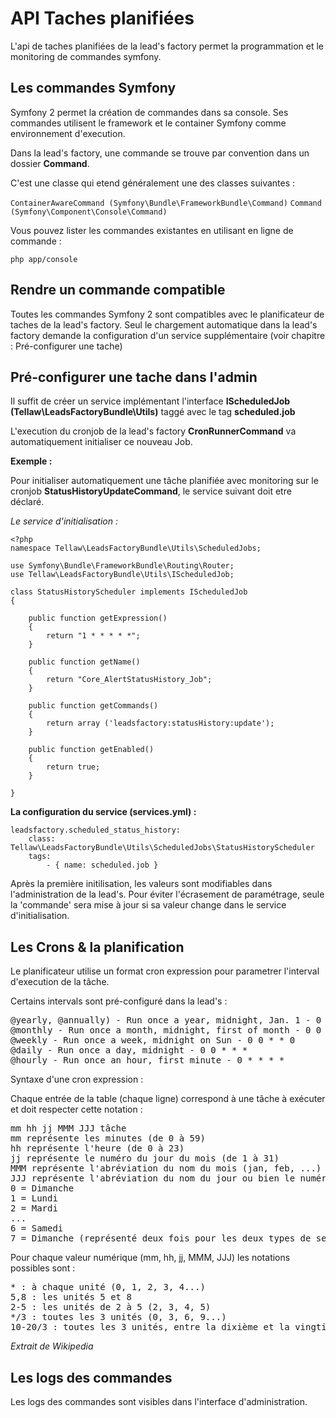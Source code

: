 # API Taches planifiées

L'api de taches planifiées de la lead's factory permet la programmation et le monitoring de commandes symfony.

## Les commandes Symfony

Symfony 2 permet la création de commandes dans sa console. Ses commandes utilisent le framework et le container Symfony comme environnement d'execution.

Dans la lead's factory, une commande se trouve par convention dans un dossier **Command**.

C'est une classe qui etend généralement une des classes suivantes :

```ContainerAwareCommand (Symfony\Bundle\FrameworkBundle\Command)```
```Command (Symfony\Component\Console\Command)```

Vous pouvez lister les commandes existantes en utilisant en ligne de commande :

```php app/console```


## Rendre un commande compatible

Toutes les commandes Symfony 2 sont compatibles avec le planificateur de taches de la lead's factory. Seul le chargement automatique dans la lead's factory demande la configuration d'un service supplémentaire (voir chapitre : Pré-configurer une tache)

## Pré-configurer une tache dans l'admin

Il suffit de créer un service implémentant l'interface __IScheduledJob (Tellaw\LeadsFactoryBundle\Utils)__ taggé avec le tag __scheduled.job__

L'execution du cronjob de la lead's factory __CronRunnerCommand__ va automatiquement initialiser ce nouveau Job.

__Exemple :__

Pour initialiser automatiquement une tâche planifiée avec monitoring sur le cronjob __StatusHistoryUpdateCommand__, le service suivant doit etre déclaré.

<em>Le service d'initialisation :</em>

	<?php
	namespace Tellaw\LeadsFactoryBundle\Utils\ScheduledJobs;

	use Symfony\Bundle\FrameworkBundle\Routing\Router;
	use Tellaw\LeadsFactoryBundle\Utils\IScheduledJob;

	class StatusHistoryScheduler implements IScheduledJob
	{

	    public function getExpression()
	    {
	        return "1 * * * * *";
	    }

	    public function getName()
	    {
	        return "Core_AlertStatusHistory_Job";
	    }

	    public function getCommands()
	    {
	        return array ('leadsfactory:statusHistory:update');
	    }

	    public function getEnabled()
	    {
	        return true;
	    }

	}

**La configuration du service (services.yml) :**

	leadsfactory.scheduled_status_history:
		class: Tellaw\LeadsFactoryBundle\Utils\ScheduledJobs\StatusHistoryScheduler
		tags:
			- { name: scheduled.job }


Après la première initilisation, les valeurs sont modifiables dans l'administration de la lead's. Pour éviter l'écrasement de paramétrage, seule la 'commande' sera mise à jour si sa valeur change dans le service d'initialisation.

## Les Crons & la planification

Le planificateur utilise un format cron expression pour parametrer l'interval d'execution de la tâche.

Certains intervals sont pré-configuré dans la lead's :
<pre>
@yearly, @annually) - Run once a year, midnight, Jan. 1 - 0 0 1 1 *
@monthly - Run once a month, midnight, first of month - 0 0 1 * *
@weekly - Run once a week, midnight on Sun - 0 0 * * 0
@daily - Run once a day, midnight - 0 0 * * *
@hourly - Run once an hour, first minute - 0 * * * *
</pre>

Syntaxe d'une cron expression :

Chaque entrée de la table (chaque ligne) correspond à une tâche à exécuter et doit respecter cette notation :
<pre>
mm hh jj MMM JJJ tâche
mm représente les minutes (de 0 à 59)
hh représente l'heure (de 0 à 23)
jj représente le numéro du jour du mois (de 1 à 31)
MMM représente l'abréviation du nom du mois (jan, feb, ...) ou bien le numéro du mois (de 1 à 12)
JJJ représente l'abréviation du nom du jour ou bien le numéro du jour dans la semaine :
0 = Dimanche
1 = Lundi
2 = Mardi
...
6 = Samedi
7 = Dimanche (représenté deux fois pour les deux types de semaine)
</pre>

Pour chaque valeur numérique (mm, hh, jj, MMM, JJJ) les notations possibles sont :

<pre>
* : à chaque unité (0, 1, 2, 3, 4...)
5,8 : les unités 5 et 8
2-5 : les unités de 2 à 5 (2, 3, 4, 5)
*/3 : toutes les 3 unités (0, 3, 6, 9...)
10-20/3 : toutes les 3 unités, entre la dixième et la vingtième (10, 13, 16, 19)
</pre>

<em>Extrait de Wikipedia</em>

## Les logs des commandes

Les logs des commandes sont visibles dans l'interface d'administration.
